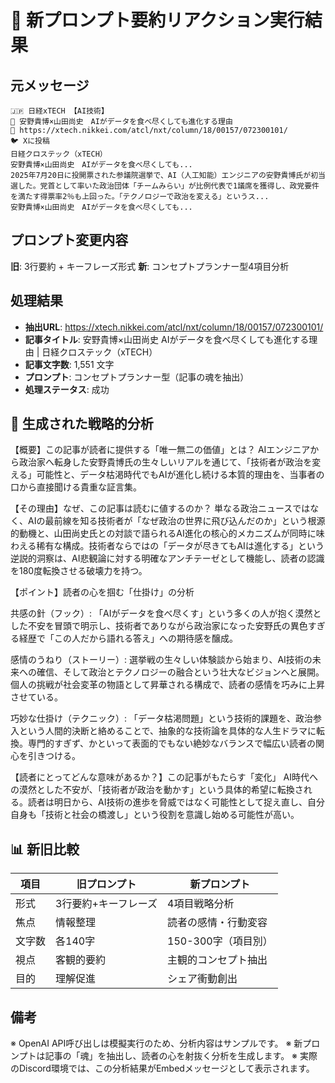 # 🙌 新プロンプト要約リアクション実行結果

## 元メッセージ
```
🇯🇵 日経xTECH 【AI技術】
📰 安野貴博×山田尚史　AIがデータを食べ尽くしても進化する理由
🔗 https://xtech.nikkei.com/atcl/nxt/column/18/00157/072300101/
🐦 Xに投稿
日経クロステック（xTECH）
安野貴博×山田尚史　AIがデータを食べ尽くしても...
2025年7月20日に投開票された参議院選挙で、AI（人工知能）エンジニアの安野貴博氏が初当選した。党首として率いた政治団体「チームみらい」が比例代表で1議席を獲得し、政党要件を満たす得票率2％も上回った。「テクノロジーで政治を変える」というス...
安野貴博×山田尚史　AIがデータを食べ尽くしても...
```


## プロンプト変更内容

**旧**: 3行要約 + キーフレーズ形式
**新**: コンセプトプランナー型4項目分析

## 処理結果

- **抽出URL**: https://xtech.nikkei.com/atcl/nxt/column/18/00157/072300101/
- **記事タイトル**: 安野貴博×山田尚史 AIがデータを食べ尽くしても進化する理由 | 日経クロステック（xTECH）
- **記事文字数**: 1,551 文字
- **プロンプト**: コンセプトプランナー型（記事の魂を抽出）
- **処理ステータス**: 成功

## 🧠 生成された戦略的分析

【概要】この記事が読者に提供する「唯一無二の価値」とは？
AIエンジニアから政治家へ転身した安野貴博氏の生々しいリアルを通じて、「技術者が政治を変える」可能性と、データ枯渇時代でもAIが進化し続ける本質的理由を、当事者の口から直接聞ける貴重な証言集。

【その理由】なぜ、この記事は読むに値するのか？
単なる政治ニュースではなく、AIの最前線を知る技術者が「なぜ政治の世界に飛び込んだのか」という根源的動機と、山田尚史氏との対談で語られるAI進化の核心的メカニズムが同時に味わえる稀有な構成。技術者ならではの「データが尽きてもAIは進化する」という逆説的洞察は、AI悲観論に対する明確なアンチテーゼとして機能し、読者の認識を180度転換させる破壊力を持つ。

【ポイント】読者の心を掴む「仕掛け」の分析

共感の針（フック）: 「AIがデータを食べ尽くす」という多くの人が抱く漠然とした不安を冒頭で明示し、技術者でありながら政治家になった安野氏の異色すぎる経歴で「この人だから語れる答え」への期待感を醸成。

感情のうねり（ストーリー）: 選挙戦の生々しい体験談から始まり、AI技術の未来への確信、そして政治とテクノロジーの融合という壮大なビジョンへと展開。個人の挑戦が社会変革の物語として昇華される構成で、読者の感情を巧みに上昇させている。

巧妙な仕掛け（テクニック）: 「データ枯渇問題」という技術的課題を、政治参入という人間的決断と絡めることで、抽象的な技術論を具体的な人生ドラマに転換。専門的すぎず、かといって表面的でもない絶妙なバランスで幅広い読者の関心を引きつける。

【読者にとってどんな意味があるか？】この記事がもたらす「変化」
AI時代への漠然とした不安が、「技術者が政治を動かす」という具体的希望に転換される。読者は明日から、AI技術の進歩を脅威ではなく可能性として捉え直し、自分自身も「技術と社会の橋渡し」という役割を意識し始める可能性が高い。

## 📊 新旧比較

| 項目 | 旧プロンプト | 新プロンプト |
|------|-------------|-------------|
| 形式 | 3行要約+キーフレーズ | 4項目戦略分析 |
| 焦点 | 情報整理 | 読者の感情・行動変容 |
| 文字数 | 各140字 | 150-300字（項目別） |
| 視点 | 客観的要約 | 主観的コンセプト抽出 |
| 目的 | 理解促進 | シェア衝動創出 |

## 備考

※ OpenAI API呼び出しは模擬実行のため、分析内容はサンプルです。
※ 新プロンプトは記事の「魂」を抽出し、読者の心を射抜く分析を生成します。
※ 実際のDiscord環境では、この分析結果がEmbedメッセージとして表示されます。
